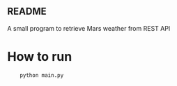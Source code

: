 README
------
A small program to retrieve Mars weather from REST API

How to run
==========
```
    python main.py
```